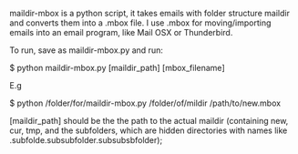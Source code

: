 maildir-mbox is a python script, it takes emails with folder structure maildir and converts them into a .mbox file. I use .mbox for moving/importing emails into an email program, like Mail OSX or Thunderbird.


To run, save as maildir-mbox.py and run:

$ python maildir-mbox.py [maildir_path] [mbox_filename]

E.g

$ python /folder/for/maildir-mbox.py /folder/of/mildir /path/to/new.mbox

[maildir_path] should be the the path to the actual maildir (containing new,
cur, tmp, and the subfolders, which are hidden directories with names like
.subfolde.subsubfolder.subsubsbfolder);
